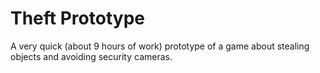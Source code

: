 # Theft Prototype

A very quick (about 9 hours of work) prototype of a game about stealing objects and avoiding security cameras.